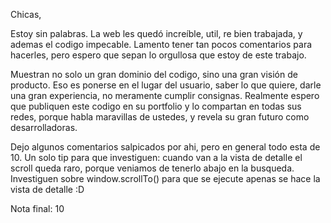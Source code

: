Chicas, 

Estoy sin palabras. La web les quedó increíble, util, re bien trabajada, y ademas el codigo impecable. Lamento tener tan pocos comentarios para hacerles, pero espero que sepan lo orgullosa que estoy de este trabajo. 

Muestran no solo un gran dominio del codigo, sino una gran visión de producto. Eso es ponerse en el lugar del usuario, saber lo que quiere, darle una gran experiencia, no meramente cumplir consignas. Realmente espero que publiquen este codigo en su portfolio y lo compartan en todas sus redes, porque habla maravillas de ustedes, y revela su gran futuro como desarrolladoras.

Dejo algunos comentarios salpicados por ahi, pero en general todo esta de 10. Un solo tip para que investiguen: cuando van a la vista de detalle el scroll queda raro, porque veniamos de tenerlo abajo en la busqueda. Investiguen sobre window.scrollTo() para que se ejecute apenas se hace la vista de detalle :D 

Nota final: 10